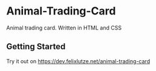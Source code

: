 # Animal-Trading-Card
Animal trading card. Written in HTML and CSS

## Getting Started
Try it out on https://dev.felixlutze.net/animal-trading-card
